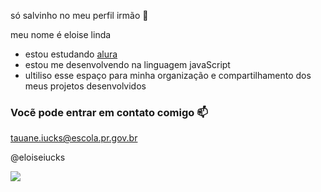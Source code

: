 só salvinho no meu perfil irmão 🤍

meu nome é eloise linda

- estou estudando [alura](https://www.alura.com.br)
- estou me desenvolvendo na linguagem javaScript
- ultiliso esse espaço para minha organização e compartilhamento dos meus projetos desenvolvidos 

### Vocẽ pode entrar em contato comigo 📫 

tauane.iucks@escola.pr.gov.br

@eloiseiucks

![](https://media.tenor.com/UDBJeN3DVVIAAAAC/stiles-teen-wolf.gif)
